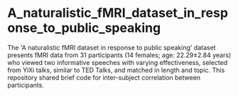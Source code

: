 # A_naturalistic_fMRI_dataset_in_response_to_public_speaking
 
The 'A naturalistic fMRI dataset in response to public speaking' dataset presents fMRI data from 31 participants (14 females; age: 22.29±2.84 years) who viewed two informative speeches with varying effectiveness, selected from YiXi talks, similar to TED Talks, and matched in length and topic. This repository shared brief code for inter-subject correlation between participants.
